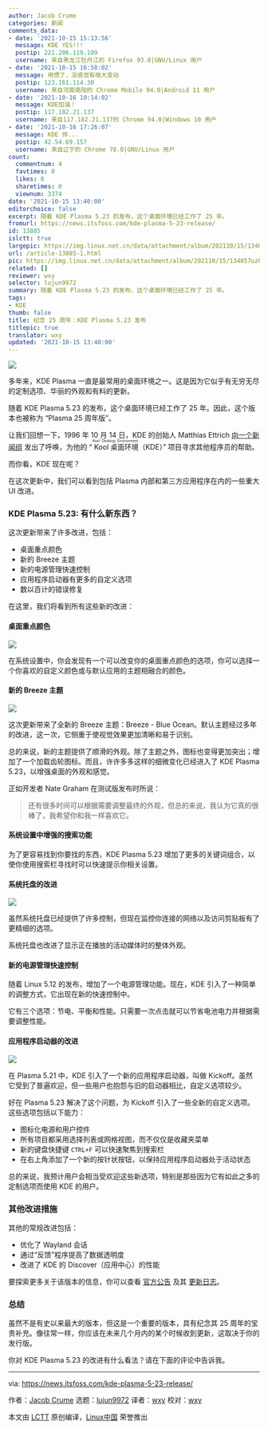 ```yaml
---
author: Jacob Crume
categories: 新闻
comments_data:
- date: '2021-10-15 15:13:56'
  message: KDE YES!!!
  postip: 221.206.119.109
  username: 来自黑龙江牡丹江的 Firefox 93.0|GNU/Linux 用户
- date: '2021-10-15 16:58:02'
  message: 用惯了，没感觉有啥大变动
  postip: 123.161.114.30
  username: 来自河南南阳的 Chrome Mobile 94.0|Android 11 用户
- date: '2021-10-16 10:14:02'
  message: KDE加油！
  postip: 117.182.21.137
  username: 来自117.182.21.137的 Chrome 94.0|Windows 10 用户
- date: '2021-10-16 17:26:07'
  message: KDE 帅...
  postip: 42.54.69.157
  username: 来自辽宁的 Chrome 78.0|GNU/Linux 用户
count:
  commentnum: 4
  favtimes: 0
  likes: 0
  sharetimes: 0
  viewnum: 3374
date: '2021-10-15 13:40:00'
editorchoice: false
excerpt: 随着 KDE Plasma 5.23 的发布，这个桌面环境已经工作了 25 年。
fromurl: https://news.itsfoss.com/kde-plasma-5-23-release/
id: 13885
islctt: true
largepic: https://img.linux.net.cn/data/attachment/album/202110/15/134057uzhjujbu7zbqz76v.png
url: /article-13885-1.html
pic: https://img.linux.net.cn/data/attachment/album/202110/15/134057uzhjujbu7zbqz76v.png.thumb.jpg
related: []
reviewer: wxy
selector: lujun9972
summary: 随着 KDE Plasma 5.23 的发布，这个桌面环境已经工作了 25 年。
tags:
- KDE
thumb: false
title: 纪念 25 周年：KDE Plasma 5.23 发布
titlepic: true
translator: wxy
updated: '2021-10-15 13:40:00'
---
```


![](https://img.linux.net.cn/data/attachment/album/202110/15/134057uzhjujbu7zbqz76v.png)


多年来，KDE Plasma 一直是最常用的桌面环境之一。这是因为它似乎有无穷无尽的定制选项、华丽的外观和有料的更新。


随着 KDE Plasma 5.23 的发布，这个桌面环境已经工作了 25 年。因此，这个版本也被称为 “Plasma 25 周年版”。


让我们回想一下，1996 年 10 月 14 日，KDE 的创始人 Matthias Ettrich [向一个新闻组](https://groups.google.com/g/de.comp.os.linux.misc/c/SDbiV3Iat_s/m/zv_D_2ctS8sJ?pli=1) 发出了呼唤，为他的 “<ruby> Kool 桌面环境 <rt>  Kool Desktop Environment </rt></ruby>（KDE）” 项目寻求其他程序员的帮助。


而你看，KDE 现在呢？


在这次更新中，我们可以看到包括 Plasma 内部和第三方应用程序在内的一些重大 UI 改进。


### KDE Plasma 5.23: 有什么新东西？


这次更新带来了许多改进，包括：


* 桌面重点颜色
* 新的 Breeze 主题
* 新的电源管理快速控制
* 应用程序启动器有更多的自定义选项
* 数以百计的错误修复


在这里，我们将看到所有这些新的改进：






#### 桌面重点颜色


![](https://img.linux.net.cn/data/attachment/album/202110/15/134058wfff5z1q1z1a1r5b.png)


在系统设置中，你会发现有一个可以改变你的桌面重点颜色的选项，你可以选择一个你喜欢的自定义颜色或与默认应用的主题相融合的颜色。


#### 新的 Breeze 主题


![](https://img.linux.net.cn/data/attachment/album/202110/15/134059gdvgntdz5tfziu5i.png)


这次更新带来了全新的 Breeze 主题：Breeze - Blue Ocean。默认主题经过多年的改进，这一次，它侧重于使视觉效果更加清晰和易于识别。


总的来说，新的主题提供了顺滑的外观。除了主题之外，图标也变得更加突出；增加了一个加载齿轮图标。而且，许许多多这样的细微变化已经进入了 KDE Plasma 5.23，以增强桌面的外观和感觉。


正如开发者 Nate Graham 在测试版发布时所说：



> 
> 还有很多时间可以根据需要调整最终的外观，但总的来说，我认为它真的很棒了，我希望你和我一样喜欢它。
> 
> 
> 


#### 系统设置中增强的搜索功能


为了更容易找到你要找的东西，KDE Plasma 5.23 增加了更多的关键词组合，以使你使用搜索栏寻找时可以快速提示你相关设置。


#### 系统托盘的改进


![](https://img.linux.net.cn/data/attachment/album/202110/15/134100ponkfj7ivviiy773.png)


虽然系统托盘已经提供了许多控制，但现在监控你连接的网络以及访问剪贴板有了更精细的选项。


系统托盘也改进了显示正在播放的活动媒体时的整体外观。


#### 新的电源管理快速控制


随着 Linux 5.12 的发布，增加了一个电源管理功能。现在，KDE 引入了一种简单的调整方式，它出现在新的快速控制中。


它有三个选项：节电、平衡和性能。只需要一次点击就可以节省电池电力并根据需要调整性能。


#### 应用程序启动器的改进


![](https://img.linux.net.cn/data/attachment/album/202110/15/134101in5wzn1nw5nt1mzl.png)


在 Plasma 5.21 中，KDE 引入了一个新的应用程序启动器，叫做 Kickoff。虽然它受到了普遍欢迎，但一些用户也抱怨与旧的启动器相比，自定义选项较少。


好在 Plasma 5.23 解决了这个问题，为 Kickoff 引入了一些全新的自定义选项。这些选项包括以下能力：


* 图标化电源和用户控件
* 所有项目都采用选择列表或网格视图，而不仅仅是收藏夹菜单
* 新的键盘快捷键 `CTRL+F` 可以快速聚焦到搜索栏
* 在右上角添加了一个新的按针状按钮，以保持应用程序启动器处于活动状态


总的来说，我预计用户会相当受欢迎这些新选项，特别是那些因为它有如此之多的定制选项而使用 KDE 的用户。


### 其他改进措施


其他的常规改进包括：


* 优化了 Wayland 会话
* 通过“反馈”程序提高了数据透明度
* 改进了 KDE 的 Discover（应用中心）的性能


要探索更多关于该版本的信息，你可以查看 [官方公告](https://kde.org/announcements/plasma/5/5.23.0/) 及其 [更新日志](https://kde.org/announcements/changelogs/plasma/5/5.22.5-5.23.0/)。


### 总结


虽然不是有史以来最大的版本，但这是一个重要的版本，具有纪念其 25 周年的宝贵补充。像往常一样，你应该在未来几个月内的某个时候收到更新，这取决于你的发行版。


你对 KDE Plasma 5.23 的改进有什么看法？请在下面的评论中告诉我。




---


via: <https://news.itsfoss.com/kde-plasma-5-23-release/>


作者：[Jacob Crume](https://news.itsfoss.com/author/jacob/) 选题：[lujun9972](https://github.com/lujun9972) 译者：[wxy](https://github.com/wxy) 校对：[wxy](https://github.com/wxy)


本文由 [LCTT](https://github.com/LCTT/TranslateProject) 原创编译，[Linux中国](https://linux.cn/) 荣誉推出